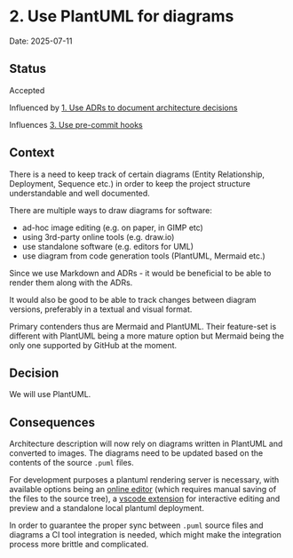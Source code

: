# 2. Use PlantUML for diagrams

Date: 2025-07-11

## Status

Accepted

Influenced by [1. Use ADRs to document architecture decisions](0001-use-adrs-to-document-architecture-decisions.md)

Influences [3. Use pre-commit hooks](0003-use-pre-commit-hooks.md)

## Context

There is a need to keep track of certain diagrams (Entity Relationship,
Deployment, Sequence etc.) in order to keep the project structure understandable 
and well documented.

There are multiple ways to draw diagrams for software:
- ad-hoc image editing (e.g. on paper, in GIMP etc)
- using 3rd-party online tools (e.g. draw.io)
- use standalone software (e.g. editors for UML)
- use diagram from code generation tools (PlantUML, Mermaid etc.)

Since we use Markdown and ADRs - it would be beneficial to be able to render them
along with the ADRs.

It would also be good to be able to track changes between diagram versions, preferably
in a textual and visual format.

Primary contenders thus are Mermaid and PlantUML. Their feature-set is different
with PlantUML being a more mature option but Mermaid being the only one supported
by GitHub at the moment.

## Decision

We will use PlantUML.

## Consequences

Architecture description will now rely on diagrams written in PlantUML and converted to images.
The diagrams need to be updated based on the contents of the source `.puml` files.

For development purposes a plantuml rendering server is necessary, with available options being
an [online editor](https://editor.plantuml.com/) (which requires manual saving of the files to the
source tree), a [vscode extension](https://marketplace.visualstudio.com/items?itemName=jebbs.plantuml) for
interactive editing and preview and a standalone local plantuml deployment.

In order to guarantee the proper sync between `.puml` source files and diagrams a CI tool integration
is needed, which might make the integration process more brittle and complicated.
